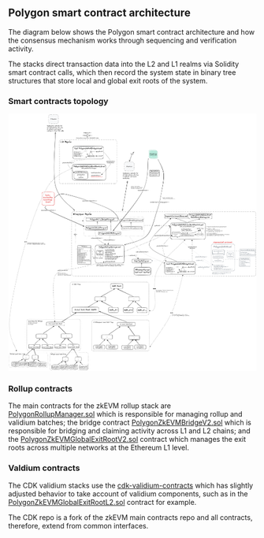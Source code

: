 <!-- https://excalidraw.com/#json=JKZp9QEihifF_B7Z41Dfv,FVNhqQKi9PA1jM0kzUoCsQ" -->

## Polygon smart contract architecture

The diagram below shows the Polygon smart contract architecture and how the consensus mechanism works through sequencing and verification activity.

The stacks direct transaction data into the L2 and L1 realms via Solidity smart contract calls, which then record the system state in binary tree structures that store local and global exit roots of the system.

### Smart contracts topology

![Polygon Solidity smart contract architecture](../../../../img/cdk/high-level-architecture/smart-contracts-full-view.png)

### Rollup contracts

The main contracts for the zkEVM rollup stack are [PolygonRollupManager.sol](https://github.com/0xPolygonHermez/zkevm-contracts/blob/main/contracts/v2/PolygonRollupManager.sol) which is responsible for managing rollup and validium batches; the bridge contract [PolygonZkEVMBridgeV2.sol](https://github.com/0xPolygonHermez/zkevm-contracts/blob/main/contracts/v2/PolygonZkEVMBridgeV2.sol) which is responsible for bridging and claiming activity across L1 and L2 chains; and the [PolygonZkEVMGlobalExitRootV2.sol](https://github.com/0xPolygonHermez/zkevm-contracts/blob/main/contracts/v2/PolygonZkEVMGlobalExitRootV2.sol) contract which manages the exit roots across multiple networks at the Ethereum L1 level.

### Valdium contracts 

The CDK validium stacks use the [cdk-validium-contracts](https://github.com/0xPolygon/cdk-validium-contracts/tree/main) which has slightly adjusted behavior to take account of validium components, such as in the [PolygonZkEVMGlobalExitRootL2.sol](https://github.com/0xPolygon/cdk-validium-contracts/blob/main/contracts/PolygonZkEVMGlobalExitRootL2.sol) contract for example. 

The CDK repo is a fork of the zkEVM main contracts repo and all contracts, therefore, extend from common interfaces.
